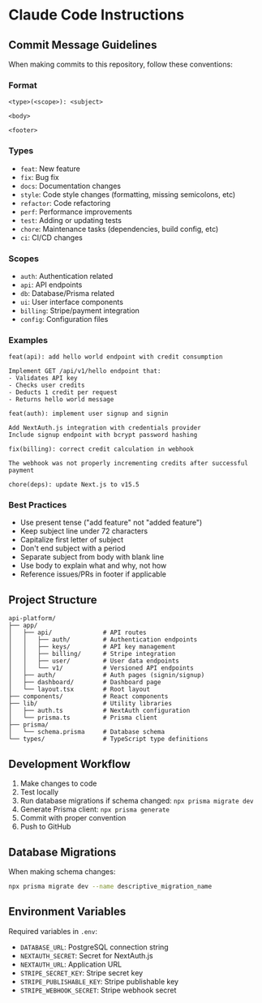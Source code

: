 # Claude Code Instructions

## Commit Message Guidelines

When making commits to this repository, follow these conventions:

### Format
```
<type>(<scope>): <subject>

<body>

<footer>
```

### Types
- `feat`: New feature
- `fix`: Bug fix
- `docs`: Documentation changes
- `style`: Code style changes (formatting, missing semicolons, etc)
- `refactor`: Code refactoring
- `perf`: Performance improvements
- `test`: Adding or updating tests
- `chore`: Maintenance tasks (dependencies, build config, etc)
- `ci`: CI/CD changes

### Scopes
- `auth`: Authentication related
- `api`: API endpoints
- `db`: Database/Prisma related
- `ui`: User interface components
- `billing`: Stripe/payment integration
- `config`: Configuration files

### Examples
```
feat(api): add hello world endpoint with credit consumption

Implement GET /api/v1/hello endpoint that:
- Validates API key
- Checks user credits
- Deducts 1 credit per request
- Returns hello world message

feat(auth): implement user signup and signin

Add NextAuth.js integration with credentials provider
Include signup endpoint with bcrypt password hashing

fix(billing): correct credit calculation in webhook

The webhook was not properly incrementing credits after successful payment

chore(deps): update Next.js to v15.5
```

### Best Practices
- Use present tense ("add feature" not "added feature")
- Keep subject line under 72 characters
- Capitalize first letter of subject
- Don't end subject with a period
- Separate subject from body with blank line
- Use body to explain what and why, not how
- Reference issues/PRs in footer if applicable

## Project Structure

```
api-platform/
├── app/
│   ├── api/              # API routes
│   │   ├── auth/         # Authentication endpoints
│   │   ├── keys/         # API key management
│   │   ├── billing/      # Stripe integration
│   │   ├── user/         # User data endpoints
│   │   └── v1/           # Versioned API endpoints
│   ├── auth/             # Auth pages (signin/signup)
│   ├── dashboard/        # Dashboard page
│   └── layout.tsx        # Root layout
├── components/           # React components
├── lib/                  # Utility libraries
│   ├── auth.ts           # NextAuth configuration
│   └── prisma.ts         # Prisma client
├── prisma/
│   └── schema.prisma     # Database schema
└── types/                # TypeScript type definitions
```

## Development Workflow

1. Make changes to code
2. Test locally
3. Run database migrations if schema changed: `npx prisma migrate dev`
4. Generate Prisma client: `npx prisma generate`
5. Commit with proper convention
6. Push to GitHub

## Database Migrations

When making schema changes:
```bash
npx prisma migrate dev --name descriptive_migration_name
```

## Environment Variables

Required variables in `.env`:
- `DATABASE_URL`: PostgreSQL connection string
- `NEXTAUTH_SECRET`: Secret for NextAuth.js
- `NEXTAUTH_URL`: Application URL
- `STRIPE_SECRET_KEY`: Stripe secret key
- `STRIPE_PUBLISHABLE_KEY`: Stripe publishable key
- `STRIPE_WEBHOOK_SECRET`: Stripe webhook secret
